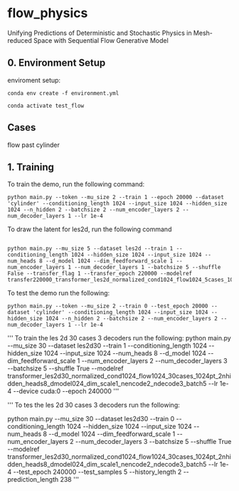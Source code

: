# flow_physics

Unifying Predictions of Deterministic and Stochastic Physics in Mesh-reduced Space with Sequential Flow Generative Model

## 0. Environment Setup

enviroment setup: 
```
conda env create -f environment.yml
```
```
conda activate test_flow
```
## Cases
flow past cylinder


## 1. Training
To train the demo, run the following command:
```
python main.py --token --mu_size 2 --train 1 --epoch 20000 --dataset 'cylinder' --conditioning_length 1024 --input_size 1024 --hidden_size 1024 --n_hidden 2 --batchsize 2 --num_encoder_layers 2 --num_decoder_layers 1 --lr 1e-4

```

To draw the latent for les2d, run the following command
```

python main.py --mu_size 5 --dataset les2d --train 1 --conditioning_length 1024 --hidden_size 1024 --input_size 1024 --num_heads 8 --d_model 1024 --dim_feedforward_scale 1 --num_encoder_layers 1 --num_decoder_layers 1 --batchsize 5 --shuffle False --transfer_flag 1 --transfer_epoch 220000 --modelref transfer220000_transformer_les2d_normalized_cond1024_flow1024_5cases_1024pt_2nhidden_heads8_dmodel024_dim_scale1_nencode1_ndecode1_batch

```

To test the demo run the following:

``` 
python main.py --token --mu_size 2 --train 0 --test_epoch 20000 --dataset 'cylinder' --conditioning_length 1024 --input_size 1024 --hidden_size 1024 --n_hidden 2 --batchsize 2 --num_encoder_layers 2 --num_decoder_layers 1 --lr 1e-4 
```

'''
To train the les 2d 30 cases 3 decoders run the following:
python main.py --mu_size 30 --dataset les2d30 --train 1 --conditioning_length 1024 --hidden_size 1024 --input_size 1024 --num_heads 8 --d_model 1024 --dim_feedforward_scale 1 --num_encoder_layers 2 --num_decoder_layers 3 --batchsize 5 --shuffle True --modelref transformer_les2d30_normalized_cond1024_flow1024_30cases_1024pt_2nhidden_heads8_dmodel024_dim_scale1_nencode2_ndecode3_batch5 --lr 1e-4 --device cuda:0 --epoch 240000
'''


'''
To tes the les 2d 30 cases 3 decoders run the following:

python main.py --mu_size 30 --dataset les2d30 --train 0 --conditioning_length 1024 --hidden_size 1024 --input_size 1024 --num_heads 8 --d_model 1024 --dim_feedforward_scale 1 --num_encoder_layers 2 --num_decoder_layers 3 --batchsize 5 --shuffle True --modelref transformer_les2d30_normalized_cond1024_flow1024_30cases_1024pt_2nhidden_heads8_dmodel024_dim_scale1_nencode2_ndecode3_batch5 --lr 1e-4 --test_epoch 240000 --test_samples 5 --history_length 2 --prediction_length 238
'''

